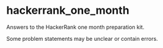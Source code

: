 # hackerrank_one_month
Answers to the HackerRank one month preparation kit.

Some problem statements may be unclear or contain errors.
